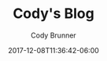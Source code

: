 ---
title: "Cody's Blog"
date: 2017-12-08T11:36:42-06:00
lastMod: 2017-12-08T11:36:42-06:00
author: "Cody Brunner"
description: "Cody Brunner's tech and personal blog."
type: "page"
cloud: false
evil: true
flip: false
---